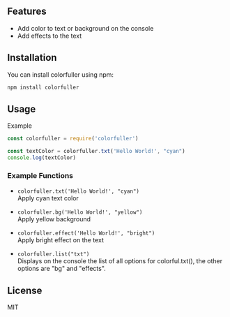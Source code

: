 ## Features

- Add color to text or background on the console
- Add effects to the text

## Installation

You can install colorfuller using npm:

```bash
npm install colorfuller
```


## Usage

Example 
```js
const colorfuller = require('colorfuller')

const textColor = colorfuller.txt('Hello World!', "cyan")
console.log(textColor)
```

### Example Functions

- `colorfuller.txt('Hello World!', "cyan")`  
  Apply cyan text color
- `colorfuller.bg('Hello World!', "yellow")`  
  Apply yellow background

- `colorfuller.effect('Hello World!', "bright")`  
  Apply bright effect on the text

- `colorfuller.list("txt")`  
  Displays on the console the list of all options for colorful.txt(), the other options are "bg" and "effects".
## License

MIT
